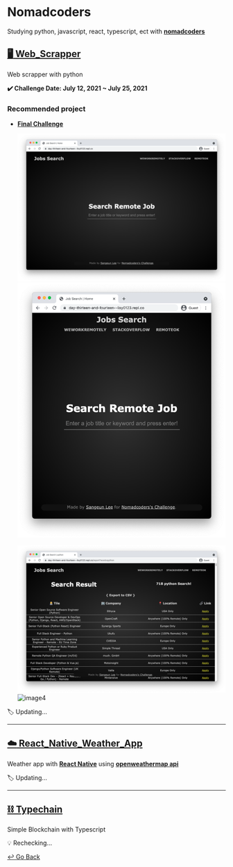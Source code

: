 # Nomadcoders

Studying python, javascript, react, typescript, ect with **[nomadcoders](https://nomadcoders.co)**

## [:desktop_computer: Web_Scrapper](https://github.com/lisy0123/Nomadcoders/tree/main/Web_Scrapper)

Web scrapper with python

**:heavy_check_mark: Challenge Date: July 12, 2021 ~ July 25, 2021**

### Recommended project

- [**Final Challenge**](https://github.com/lisy0123/Nomadcoders/tree/main/Web_Scrapper/Challenge/Day13_14)

  ![image1](https://github.com/lisy0123/Nomadcoders/blob/main/Web_Scrapper/Challenge/Day13_14/image/image1.png)![image2](https://github.com/lisy0123/Nomadcoders/blob/main/Web_Scrapper/Challenge/Day13_14/image/image2.png)

  ![image3](https://github.com/lisy0123/Nomadcoders/blob/main/Web_Scrapper/Challenge/Day13_14/image/image3.png)![image4](https://github.com/lisy0123/Nomadcoders/tree/main/Web_Scrapper/Challenge/Day13_!4/image/image4.png)

:label:  Updating...

---

## [:cloud: React_Native_Weather_App](https://github.com/lisy0123/react_native_weather)

Weather app with **[React Native](https://reactnative.dev/)** using **[openweathermap api](https://openweathermap.org/api)**

:label:  Updating...

---

## [:chains: Typechain](https://github.com/lisy0123/Nomadcoders/tree/main/Typechain)

Simple Blockchain with Typescript

:bulb: Rechecking...

[↩️ Go Back](https://github.com/lisy0123/Study)

